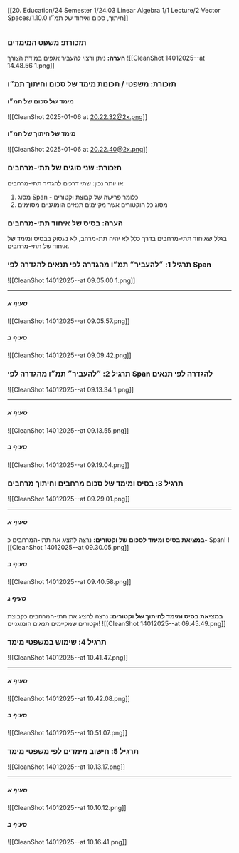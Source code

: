 [[20. Education/24 Semester 1/24.03 Linear Algebra 1/1 Lecture/2 Vector Spaces/1.10.0 חיתוך, סכום ואיחוד של תמ״ו]]
```table-of-contents
```
### תזכורת: משפט המימדים
**הערה:** ניתן ורצוי להעביר אגפים במידת הצורך
![[CleanShot 14012025--at 14.48.56 1.png]]
### תזכורת: משפטי / תכונות מימד של סכום וחיתוך תמ״ו
#### מימד של סכום של תמ״ו
![[CleanShot 2025-01-06 at 20.22.32@2x.png]]
#### מימד של חיתוך של תמ״ו
![[CleanShot 2025-01-06 at 20.22.40@2x.png]]
### תזכורת: שני סוגים של תתי-מרחבים
או יותר נכון: שתי דרכים להגדיר תתי-מרחבים
1. מסוג Span - כלומר פרישה של קבוצת וקטורים
2. מסוג כל הוקטורים אשר מקיימים תנאים הומוגניים מסוימים
### הערה: בסיס של איחוד תתי-מרחבים
בגלל שאיחוד תתי-מרחבים בדרך כלל לא יהיה תת-מרחב, לא נעסוק בבסיס ומימד של איחוד של תתי-מרחבים.
### תרגיל 1: ״להעביר״ תמ״ו מהגדרה לפי תנאים להגדרה לפי Span
![[CleanShot 14012025--at 09.05.00 1.png]]
___
##### סעיף א
![[CleanShot 14012025--at 09.05.57.png]]
##### סעיף ב
![[CleanShot 14012025--at 09.09.42.png]]
### תרגיל 2: ״להעביר״ תמ״ו מהגדרה לפי Span להגדרה לפי תנאים
![[CleanShot 14012025--at 09.13.34 1.png]]
___
##### סעיף א
![[CleanShot 14012025--at 09.13.55.png]]
##### סעיף ב
![[CleanShot 14012025--at 09.19.04.png]]
### תרגיל 3: בסיס ומימד של סכום מרחבים וחיתוך מרחבים
![[CleanShot 14012025--at 09.29.01.png]]
___
##### סעיף א
**במציאת בסיס ומימד לסכום של וקטורים:** נרצה להציג את תתי-המרחבים כ- Span!
![[CleanShot 14012025--at 09.30.05.png]]
##### סעיף ב
![[CleanShot 14012025--at 09.40.58.png]]
##### סעיף ג
**במציאת בסיס ומימד לחיתוך של וקטורים:** נרצה להציג את תתי-המרחבים כקבוצת וקטורים שמקיימים תנאים הומוגניים!
![[CleanShot 14012025--at 09.45.49.png]]
### תרגיל 4: שימוש במשפטי מימד
![[CleanShot 14012025--at 10.41.47.png]]
___
##### סעיף א
![[CleanShot 14012025--at 10.42.08.png]]
##### סעיף ב
![[CleanShot 14012025--at 10.51.07.png]]
### תרגיל 5: חישוב מימדים לפי משפטי מימד
![[CleanShot 14012025--at 10.13.17.png]]
___
##### סעיף א
![[CleanShot 14012025--at 10.10.12.png]]
##### סעיף ב
![[CleanShot 14012025--at 10.16.41.png]]
